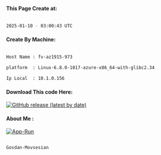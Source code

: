 
   
#### This Page Create at:

```bash

2025-01-10 - 03:00:43 UTC

```

#### Create By Machine:

```bash

Host Name : fv-az1915-973

platform  : Linux-6.8.0-1017-azure-x86_64-with-glibc2.34

Ip Local  : 10.1.0.156

```
#### Download This code Here:

[![GitHub release (latest by date)](https://img.shields.io/github/v/release/Gosdan-Movsesian/Gosdan?style=for-the-badge&label=Download)](https://github.com/Gosdan-Movsesian/Gosdan/releases) 

</p> 

#### About Me :

[![App-Run](https://github.com/Gosdan-Movsesian/Gosdan/actions/workflows/App-Run.yml/badge.svg)](https://github.com/Gosdan-Movsesian/Gosdan/actions/workflows/App-Run.yml)

```bash

Gosdan-Movsesian

```

